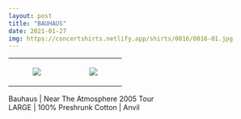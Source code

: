 ```yaml
---
layout: post
title: "BAUHAUS"
date: 2021-01-27
img: https://concertshirts.netlify.app/shirts/0016/0016-01.jpg
---
```




<table style="width:100%;"><tr><td style="vertical-align:top;">
      <figure class="tmblr-full" data-orig-height="2048" data-orig-width="1365" data-orig-src="https://concertshirts.netlify.app/shirts/0016/0016-01.jpg"><img src="https://64.media.tumblr.com/23827579b5e1a492402c236687edc619/d625cf4cff380c89-fa/s540x810/127fa005fca40d42214529a3ff2a84807b674ad2.jpg" data-orig-height="2048" data-orig-width="1365" data-orig-src="https://concertshirts.netlify.app/shirts/0016/0016-01.jpg"/></figure></td>
    <td style="vertical-align:top;">
      <figure class="tmblr-full" data-orig-height="2048" data-orig-width="1365" data-orig-src="https://concertshirts.netlify.app/shirts/0016/0016-02.jpg"><img src="https://64.media.tumblr.com/76ce9c6c3c8f758a52ffa576ecd632dc/d625cf4cff380c89-02/s540x810/801a29aed368c8a05a10dd76e9879c6a7b428202.jpg" data-orig-height="2048" data-orig-width="1365" data-orig-src="https://concertshirts.netlify.app/shirts/0016/0016-02.jpg"/></figure></td>
  </tr></table><p>
  Bauhaus | Near The Atmosphere 2005 Tour<br/>LARGE | 100% Preshrunk Cotton | Anvil
</p>
